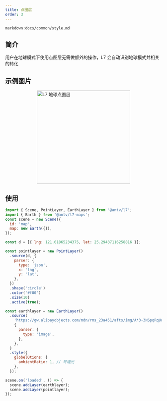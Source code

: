 ```yaml
---
title: 点图层
order: 3
---
```


`markdown:docs/common/style.md`

## 简介

用户在地球模式下使用点图层无需做额外的操作，L7 会自动识别地球模式并相关的转化

## 示例图片

<img src="https://gw.alipayobjects.com/mdn/rms_816329/afts/img/A*ck1XSZ4Vw0QAAAAAAAAAAAAAARQnAQ" style="display: block; margin: 0 auto" alt="L7 地球点图层" width="300" height="300" >

## 使用

```javascript
import { Scene, PointLayer, EarthLayer } from '@antv/l7';
import { Earth } from '@antv/l7-maps';
const scene = new Scene({
  id: 'map',
  map: new Earth({}),
});

const d = [{ lng: 121.61865234375, lat: 25.29437116258816 }];

const pointlayer = new PointLayer()
  .source(d, {
    parser: {
      type: 'json',
      x: 'lng',
      y: 'lat',
    },
  })
  .shape('circle')
  .color('#f00')
  .size(10)
  .active(true);

const earthlayer = new EarthLayer()
  .source(
    'https://gw.alipayobjects.com/mdn/rms_23a451/afts/img/A*3-3NSpqRqUoAAAAAAAAAAAAAARQnAQ',
    {
      parser: {
        type: 'image',
      },
    },
  )
  .style({
    globelOtions: {
      ambientRatio: 1, // 环境光
    },
  });

scene.on('loaded', () => {
  scene.addLayer(earthlayer);
  scene.addLayer(pointlayer);
});
```
